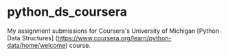 # python_ds_coursera
My assignment submissions for Coursera's University of Michigan [Python Data Structures] (https://www.coursera.org/learn/python-data/home/welcome) course.
